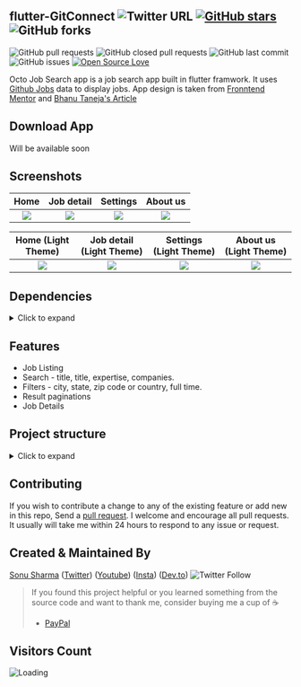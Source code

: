 ## flutter-GitConnect ![Twitter URL](https://img.shields.io/twitter/url?style=social&url=https%3A%2F%2Ftwitter.com%2Fthealphamerc) [![GitHub stars](https://img.shields.io/github/stars/Thealphamerc/flutter_octo_job_search?style=social)](https://github.com/login?return_to=%2FTheAlphamerc%flutter_octo_job_search) ![GitHub forks](https://img.shields.io/github/forks/TheAlphamerc/flutter_octo_job_search?style=social) 
![GitHub pull requests](https://img.shields.io/github/issues-pr/TheAlphamerc/flutter_octo_job_search) ![GitHub closed pull requests](https://img.shields.io/github/issues-pr-closed/Thealphamerc/flutter_octo_job_search) ![GitHub last commit](https://img.shields.io/github/last-commit/Thealphamerc/flutter_octo_job_search)  ![GitHub issues](https://img.shields.io/github/issues-raw/Thealphamerc/flutter_octo_job_search) [![Open Source Love](https://badges.frapsoft.com/os/v2/open-source.svg?v=103)](https://github.com/Thealphamerc/flutter_octo_job_search) 

Octo Job Search app is a job search app built in flutter framwork. It uses [Github Jobs](https://jobs.github.com/api) data to display jobs.
App design is taken from [Fronntend Mentor](https://www.frontendmentor.io/challenges/github-jobs-api-93L-NL6rP) and [Bhanu Taneja's Article](https://dev.to/pbteja1998/revamped-github-jobs-website-using-design-from-frontend-mentor-3m0n)

## Download App
Will be available soon

## Screenshots

Home                |  Job detail               | Settings                |  About us
:-------------------------:|:-------------------------:|:-------------------------:|:-------------------------:
![](https://github.com/TheAlphamerc/flutter_octo_job_search/blob/main/screenshots/screenshot_1.jpg?raw=true) | ![](https://github.com/TheAlphamerc/flutter_octo_job_search/blob/main/screenshots/screenshot_2.jpg?raw=true)| ![](https://github.com/TheAlphamerc/flutter_octo_job_search//blob/main/screenshots/screenshot_3.jpg?raw=true)| ![](https://github.com/TheAlphamerc/flutter_octo_job_search//blob/main/screenshots/screenshot_4.jpg?raw=true)|

Home (Light Theme)       |  Job detail (Light Theme)  | Settings  (Light Theme) |  About us (Light Theme) 
:-------------------------:|:-------------------------:|:-------------------------:|:-------------------------:
![](https://github.com/TheAlphamerc/flutter_octo_job_search//blob/main/screenshots/screenshot_1.png?raw=true) |![](https://github.com/TheAlphamerc/flutter_octo_job_search//blob/main/screenshots/screenshot_2.png?raw=true)|![](https://github.com/TheAlphamerc/flutter_octo_job_search//blob/main/screenshots/screenshot_3.png?raw=true)|![](https://github.com/TheAlphamerc/flutter_octo_job_search//blob/main/screenshots/screenshot_4.png?raw=true)|




## Dependencies
<details>
     <summary> Click to expand </summary>
     
* [intl](https://pub.dev/packages/intl)
* [dio](https://pub.dev/packages/dio)
* [share](https://pub.dev/packages/share)
* [get_it](https://pub.dev/packages/get_it)
* [graphql](https://pub.dev/packages/graphql)
* [equatable](https://pub.dev/packages/equatable)
* [flutter_bloc](https://pub.dev/packages/flutter_bloc)
* [url_launcher](https://pub.dev/packages/url_launcher)
* [google_fonts](https://pub.dev/packages/google_fonts)
* [flutter_html](https://pub.dev/packages/flutter_html)
* [flutter_custom_tabs](https://pub.dev/packages/flutter_custom_tabs)
* [shared_preferences](https://pub.dev/packages/shared_preferences)
* [cached_network_image](https://pub.dev/packages/cached_network_image)
     
</details>


## Features
* Job Listing
* Search - title, title, expertise, companies. 
* Filters - city, state, zip code or country, full time.
* Result paginations
* Job Details


## Project structure
<details>
     <summary> Click to expand </summary>
     
```
|
|-- lib
|   |-- app_delegate.dart
|   |-- bloc
|   |   |-- job
|   |   |   |-- job_bloc.dart
|   |   |   |-- job_event.dart
|   |   |   |-- job_model.dart
|   |   |   '-- job_state.dart
|   |   '-- theme
|   |       |-- theme_bloc.dart
|   |       |-- theme_event.dart
|   |       '-- theme_state.dart
|   |-- helper
|   |   |-- config.dart
|   |   |-- dummy_data.dart
|   |   |-- icons.dart
|   |   '-- utility.dart
|   |-- locator.dart
|   |-- main.dart
|   |-- resources
|   |   |-- dio_client.dart
|   |   |-- exceptions.dart
|   |   |-- gatway
|   |   |   |-- api_gateway.dart
|   |   |   '-- api_gateway_impl.dart
|   |   '-- repository.dart
|   '-- ui
|       |-- app.dart
|       |-- page
|       |   |-- detail
|       |   |   |-- job_detail_page.dart
|       |   |   '-- widget
|       |   |       |-- company_card.dart
|       |   |       |-- html_view.dart
|       |   |       '-- job_description_card.dart
|       |   |-- home
|       |   |   |-- home_page.dart
|       |   |   '-- widget
|       |   |       |-- filter_dialog.dart
|       |   |       '-- job_tile.dart
|       |   |-- settings
|       |   |   '-- about_us_page.dart
|       |   '-- settings.dart
|       |-- theme
|       |   |-- colors
|       |   |   |-- dark_colors.dart
|       |   |   '-- light_color.dart
|       |   |-- extentions.dart
|       |   |-- text_theme.dart
|       |   '-- theme.dart
|       '-- widget
|           '-- erorr_widget.dart
|-- pubspec.yaml

```    
</details>
     
## Contributing

If you wish to contribute a change to any of the existing feature or add new in this repo,
Send a [pull request](https://github.com/TheAlphamerc/flutter_octo_job_search/pulls). I welcome and encourage all pull requests. It usually will take me within 24 hours to respond to any issue or request.

## Created & Maintained By

[Sonu Sharma](https://github.com/TheAlphamerc) ([Twitter](https://www.twitter.com/TheAlphamerc)) ([Youtube](https://www.youtube.com/user/sonusharma045sonu/)) ([Insta](https://www.instagram.com/_sonu_sharma__)) ([Dev.to](https://dev.to/thealphamerc))
  ![Twitter Follow](https://img.shields.io/twitter/follow/thealphamerc?style=social) 

> If you found this project helpful or you learned something from the source code and want to thank me, consider buying me a cup of :coffee:
>
> * [PayPal](https://paypal.me/TheAlphamerc/)

## Visitors Count

<img align="left" src = "https://profile-counter.glitch.me/flutter_octo_job_search/count.svg" alt ="Loading">
